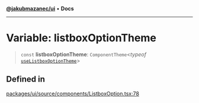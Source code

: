 [**@jakubmazanec/ui**](../README.md) • **Docs**

---

# Variable: listboxOptionTheme

> `const` **listboxOptionTheme**: `ComponentTheme`\<_typeof_
> [`useListboxOptionTheme`](../functions/useListboxOptionTheme.md)\>

## Defined in

[packages/ui/source/components/ListboxOption.tsx:78](https://github.com/jakubmazanec/tools/blob/e8ae4d79f84effbab1b79b1c88222a54b84f3504/packages/ui/source/components/ListboxOption.tsx#L78)
